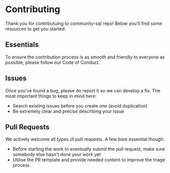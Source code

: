 # Contributing

Thank you for contributuing to community-sql repo! Below you'll find some resources to get you started.

## Essentials

To ensure the contribution process is as smooth and friendly to everyone as possible, please follow our Code of Conduct.

## Issues

Once you've found a bug, please do report it so we can develop a fix. The most important things to keep in mind here:

* Search existing issues before you create one (avoid duplication)
* Be extremely clear and precise describing your issue

## Pull Requests

We actively welcome all types of pull requests. A few bare essential though:

* Before starting the work to eventually submit the pull request, make sure somebody else hasn't done your work yet
* Utilise the PR template and provide needed content to improve the triage process